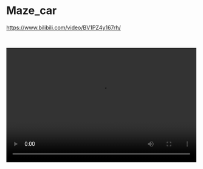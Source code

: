 # Maze_car
https://www.bilibili.com/video/BV1PZ4y167rh/
<html>
  	<body>
<Br/>

<video src="//player.bilibili.com/player.html?aid=382358637&bvid=BV1PZ4y167rh&cid=551879559&page=1" controls="controls" width="500" height="300">您的浏览器不支持播放该视频！</video>
<Br/>
	</body>
</html>
